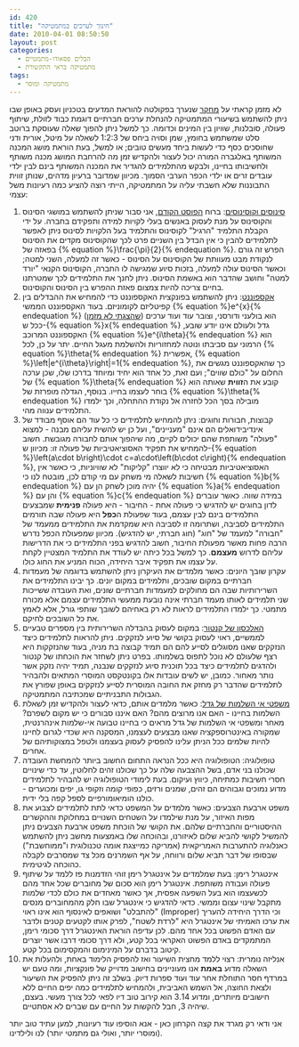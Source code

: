 ```yaml
---
id: 420
title: "חינוך לערכים במתמטיקה"
date: 2010-04-01 08:50:50
layout: post
categories: 
  - הבלים פסאודו-מתמטיים
  - מתמטיקה בראי התקשורת
tags: 
  - מתמטיקה ומוסר
---
```

לא מזמן קראתי על <a href="http://www.hayadan.org.il/wp/math-and-values-1603104/">מחקר</a> שנערך בפקולטה להוראת המדעים בטכניון ועסק באופן שבו ניתן להשתמש בשיעורי המתמטיקה להנחלת ערכים חברתיים דוגמת כבוד לזולת, שיתוף פעולה, סובלנות, שוויון בין המינים וכדומה. כך למשל ניתן להפוך שאלה שעוסקת ברוטב סלט שמשתמש בחומץ, שמן וסויה ביחס של 1:2:3 לשאלה על מיטל, אורית ודני שחוסכים כסף כדי לעשות ביחד מעשים טובים; או למשל, בעת הוראת מושג המכנה המשותף באלגברה המורה יכול לעצור ולהקדיש זמן מה להרחבת המושג מכנה משותף ולחשיבותו בחיינו, ולבקש מהתלמידים להגדיר את המכנה המשותף בינם לבין ילדי עובדים זרים או ילדי הכפר הערבי הסמוך. מכיוון שמדובר ברעיון מדהים, שנותן זווית התבוננות שלא חשבתי עליה על המתמטיקה, הייתי רוצה להציע כמה רעיונות משל עצמי:
<ol>
	<li> <a href="http://he.wikipedia.org/wiki/%D7%98%D7%A8%D7%99%D7%92%D7%95%D7%A0%D7%95%D7%9E%D7%98%D7%A8%D7%99%D7%94">סינוסים וקוסינוסים</a>: ברוח <a href="http://www.gadial.net/?p=415">הפוסט הקודם</a>, אני סבור שניתן להשתמש במושגי הסינוס והקוסינוס על מנת לעסוק באנשים בעלי לקויות למידה ותפקידם בחברה. על ידי הקבלת התלמיד "הרגיל" לקוסינוס והתלמיד בעל הלקויות לסינוס ניתן לאפשר לתלמידים להבין כי אין הבדל בין השניים פרט לכך שהקוסינוס מקדים את הסינוס בפאזה של {% equation %}\frac{\pi}{2}{% endequation %}. הפרש זה גורם לנקודת מבט מעוותת של הקוסינוס על הסינוס - כאשר זה למעלה, השני למטה; וכאשר הסינוס עולה למעלה, בזכות סיוע שמגישה לו החברה, הקוסינוס הקנאי "יורד למטה" וחושב שהדבר הוא באשמת הסינוס. ניתן לחנך את התלמידים לכך שמטרתנו בחיים צריכה להיות צמצום פאזת ההפרש בין הסינוס והקוסינוס.</li>
	<li> <a href="http://he.wikipedia.org/wiki/%D7%90%D7%A7%D7%A1%D7%A4%D7%95%D7%A0%D7%A0%D7%98">אקספוננט</a>: ניתן להשתמש בפונקצית האקספוננט כדי להמחיש את ההבדלים בין קפיטליזם לקומוניזם. בעוד האקספוננט הממשי {% equation %}e^{x}{% endequation %} (<a href="http://www.gadial.net/?p=404">שהצגתי לא מזמן</a>) הוא בולעני ודורסני, וצובר עוד ועוד ערכים ככל ש-{% equation %}x{% endequation %} גדל ולעולם אינו יודע שובע, האקספוננט המרוכב {% equation %}e^{i\theta}{% endequation %} הוא הרמוני עם סביבתו ונוטה למחזוריות ולהשלמת מעגל החיים. יתר על כן, לכל {% equation %}\theta{% endequation %} אפשרית, {% equation %}\left|e^{i\theta}\right|=1{% endequation %}, כך שהאקספוננט מגשים את החלום על "כולם שווים"; ועם זאת, כל אחד הוא יחיד ומיוחד בדרכו שלו, שכן ערכה של {% equation %}\theta{% endequation %} קובע את ה<strong>זווית</strong> שאותה הוא בוחר לעצמו בחייו. בנוסף, הגדלה מופרזת של {% equation %}\theta{% endequation %} מובילה בסך הכל לחזרה אל נקודת ההתחלה, וכך ילמדו התלמידים ענווה מהי.</li>
	<li> קבוצות, חבורות וחוגים: ניתן להמחיש לתלמידים כי כל עוד הם אוסף מבודד של אינדיבידואלים הם אינם "מעניינים", ועל כן יש להשית עליהם מבנה - למצוא "פעולה" משותפת שהם יכולים לקיים, מה שיהפוך אותם לחבורה מגובשת. חשוב להמחיש את תפקיד האסוציאטיביות של פעולה זו: מכיוון ש-{% equation %}\left(a\cdot b\right)\cdot c=a\cdot\left(b\cdot c\right){% endequation %}, האסוציאטיביות מבטיחה כי לא יווצרו "קליקות" לא שוויוניות, כי כאשר אין חשיבות לשאלה מי משחק עם מי קודם לכן, מובטח לנו כי {% equation %}b{% endequation %} יהיה מוכן לשחק הן עם {% equation %}a{% endequation %} והן עם {% equation %}c{% endequation %} במידה שווה. כאשר עוברים לדון בחוגים יש להדגיש כי פעולה אחת - החיבור - היא פעולה <strong>פנימית</strong> שמבצעים התלמידים בינם לבין עצמם, בעוד שפעולת ה<strong>כפל</strong> היא פעולה שבה תורמים התלמידים לסביבה, ושתרומה זו לסביבה היא שמקדמת את התלמידים ממעמד של "חבורה" למעמד של "חוג" (חוג חברתי, יש להדגיש). מכיוון שמפעולת הכפל נדרש הרבה פחות מאשר מפעולת החיבור, חשוב להדגיש בפני התלמידים כי את הדרישות עליהם לדרוש <strong>מעצמם</strong>. כך למשל בכל כיתה יש לעודד את התלמיד המצטיין לקחת על עצמו את תפקיד איבר היחידה, הכוח המניע את החוג כולו.</li>
	<li> עקרון שובך היונים: כאשר מלמדים את העיקרון ניתן להשתמש בדוגמה של מעמדות חברתיים במקום שובכים, ותלמידים במקום יונים. כך יבינו התלמידים את השרירותיות שבה הם מחולקים למעמדות חברתיים שונים, ואת העובדה ששייכות שני תלמידים לאותו מעמד חברתי אינה נובעת ממעשי התלמידים עצמם אלא מכורח מתמטי. כך ילמדו התלמידים לראות לא רק באחיהם לשובך שותפי גורל, אלא לאמץ את כל השובכים לחיקם.</li>
	<li> <a href="http://www.gadial.net/?p=52">האלכסון של קנטור</a>: במקום לעסוק בהבדלה השרירותית בין מספרים טבעיים לממשיים, ראוי לעסוק בקושי של סיוע לנזקקים. ניתן להראות לתלמידים כיצד הנזקקים שאנו מסוגלים לסייע להם הם תמיד קבוצה בת מניה, בעוד שהנזקקות היא רצף שלעולם לא נוכל לתפוס בשלמותו. בפרט ניתן לשחזר את הוכחתו של קנטור ולהדגים לתלמידים כיצד בכל תוכנית סיוע לנזקקים שנבנה, תמיד יהיה נזקק אשר נותר מאחור. כמובן, יש לשים עובדות אלו בקונטקסט המוסרי המתאים ולהבהיר לתלמידים שהדבר רק מחזק את החובה המוסרית לסייע לנזקקים באופן שפורץ את הגבולות התבניתיים שמכתיבה המתמטיקה.</li>
	<li> <a href="http://www.gadial.net/?p=192">משפטי אי השלמות של גדל</a>: כאשר מלמדים אותם, כדאי לעצור ולהקדיש זמן לשאלת השלמות בחיינו - האם אנו מרוצים מהם? האם איננו סבורים כי יש מקום לשפרם? מאחר ומשפטי אי השלמות של גדל מראים כי בחיינו טבועה אי-שלמות אינהרנטית, שמקורה באינטרוספקציה שאנו מבצעים לעצמנו, המסקנה היא שכדי לגרום לחיינו להיות שלמים ככל הניתן עלינו להפסיק לעסוק בעצמנו ולטפל במצוקותיהם של אחרים.</li>
	<li> טופולוגיה: הטופולוגיה היא ככל הנראה התחום החשוב ביותר להמחשת העובדה שכולנו בני אדם, בשל ההצבעה שלה על כך שכולנו זהים לחלוטין, עד כדי שינויים חסרי חשיבות כמתיחה, כיווץ ועיקום. בעת לימודי הטופולוגיה יש להבהיר לתלמידים מדוע נמוכים וגבוהים הם זהים, שמנים ורזים, כפופי קומה וזקופי גו, יפים ומכוערים - כולנו הומיאומורפיים לספל קפה בלי ידית.</li>
	<li> משפט ארבעת הצבעים: כאשר מלמדים על המשפט כדאי לתת לתלמידים לצבוע את מפות האיזור, על מנת שילמדו על השטחים השנויים במחלוקת וההקשרים ההיסטוריים והחברתיים שלהם. את הקושי של הוכחת משפט ארבעת הצבעים ניתן להמשיל לקושי להביא שלום לאיזורנו, ובהוכחה שלו באמצעות מחשב ניתן להשתמש כאנלוגיה להתערבות האמריקאית (אמריקה כמייצגת אומה טכנולוגית ו"ממוחשבת") שבסופו של דבר תביא שלום ורווחה, על אף השמרנים מכל צד שמסרבים לקבלה כהוכחה לגיטימית.</li>
	<li> אינטגרל רימן: בעת שמלמדים על אינטגרל רימן זוהי הזדמנות פז ללמד על שיתוף פעולה ועבודה משותפת. אינטגרל רימן הוא סכום של מחוברים שכל אחד מהם לכשעצמו הוא בעל השפעה אפסית, אך כאשר מאחדים את כולם לכדי שלמות מתקבל שינוי עצום וממשי. כדאי להדגיש כי אינטגרל שבו חלק מהמחוברים מנסים "להתבלט" ושואפים לאינסוף הוא אינו ראוי (Improper) וכי הדרך היחידה להעריך את ערכו האמיתי של אינטגרל היא "לרדת לשטח", לפרק אותו לקטעים קטנים ולדבר עם האדם הפשוט בכל אחד מהם. לכן עדיפה הוראת האינטגרל דרך סכומי רימן, המתמקדים באדם הפשוט האקראי בכל קטע, ולא דרך סכומי דרבו אשר יוצרים קיטוב בדברם על המינימום והמקסימום בכל קטע.</li>
	<li> אנליזה נומרית: רצוי ללמד מחצית השיעור ואז להפסיק הלימוד באחת, ולהעלות את השאלה מדוע <strong>באמת</strong> אנו מעוניינים בחישוב מדוייק של פונקציות, ומה טעם יש במרדף חסר התוחלת אחר עוד ועוד ספרות דיוק. בשלב זה ניתן להפסיק את השיעור ולצאת החוצה, אל השמש האביבית, ולהמחיש לתלמידים כמה יפים החיים ללא חישובים מיותרים, ומדוע 3.14 הוא קירוב טוב דיו לפאי לכל צורך מעשי. בעצם, שיהיה 3, חבל להקשות על החיים עם שברים לא אסתטיים.</li>
</ol>
אני ודאי רק מגרד את קצה הקרחון כאן - אנא הוסיפו עוד רעיונות, למען עתיד טוב יותר (ומוסרי יותר, ואולי גם מתמטי יותר) לנו ולילדינו.
